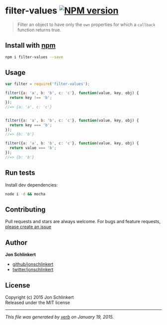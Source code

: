 # filter-values [![NPM version](https://badge.fury.io/js/filter-values.svg)](http://badge.fury.io/js/filter-values)

> Filter an object to have only the `own` properties for which a `callback` function returns true. 

## Install with [npm](npmjs.org)

```bash
npm i filter-values --save
```

## Usage

```js
var filter = require('filter-values');

filter({a: 'a', b: 'b', c: 'c'}, function(value, key, obj) {
  return key !== 'b';
});
//=> {a: 'a', c: 'c'}


filter({a: 'a', b: 'b', c: 'c'}, function(value, key, obj) {
  return key === 'b';
});
//=> {b: 'b'}

filter({a: 'a', b: 'b', c: 'c'}, function(value, key, obj) {
  return value === 'b';
});
//=> {b: 'b'}
```

## Run tests

Install dev dependencies:

```bash
node i -d && mocha
```

## Contributing
Pull requests and stars are always welcome. For bugs and feature requests, [please create an issue](https://github.com/jonschlinkert/filter-values/issues)

## Author

**Jon Schlinkert**
 
+ [github/jonschlinkert](https://github.com/jonschlinkert)
+ [twitter/jonschlinkert](http://twitter.com/jonschlinkert) 

## License
Copyright (c) 2015 Jon Schlinkert  
Released under the MIT license

***

_This file was generated by [verb](https://github.com/assemble/verb) on January 19, 2015._
